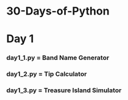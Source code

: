 # 30-Days-of-Python

# Day 1
### day1_1.py = Band Name Generator
### day1_2.py = Tip Calculator
### day1_3.py = Treasure Island Simulator
